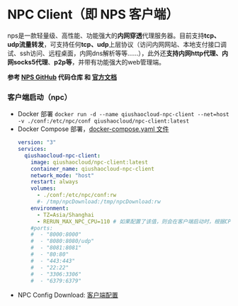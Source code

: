 # NPC Client（即 NPS 客户端）

nps是一款轻量级、高性能、功能强大的**内网穿透**代理服务器。目前支持**tcp、udp流量转发**，可支持任何**tcp、udp**上层协议（访问内网网站、本地支付接口调试、ssh访问、远程桌面，内网dns解析等等……），此外还**支持内网http代理、内网socks5代理**、**p2p等**，并带有功能强大的web管理端。

**参考 [NPS GitHub](https://github.com/ehang-io/nps) 代码仓库 和 [官方文档](https://ehang-io.github.io/nps)**


### 客户端启动（npc）
* Docker 部署
  `docker run -d --name qiushaocloud-npc-client --net=host -v ./conf:/etc/npc/conf qiushaocloud/npc-client:latest`
* Docker Compose 部署，[docker-compose.yaml 文件](https://github.com/qiushaocloud/nps-npc-docker/tree/master/npc/docker-compose.yaml)
  ```yaml
  version: "3"
  services:
    qiushaocloud-npc-client:
      image: qiushaocloud/npc-client:latest
      container_name: qiushaocloud-npc-client
      network_mode: "host"
      restart: always
      volumes: 
        - ./conf:/etc/npc/conf:rw
        #- /tmp/npcDownload:/tmp/npcDownload:rw
      environment:
        - TZ=Asia/Shanghai
        - RERUN_MAX_NPC_CPU=110 # 如果配置了该值，则会在客户端启动时，根据CPU使用率自动重启客户端，防止CPU过高导致客户端卡死
      #ports:
      #  - "8000:8000"
      #  - "8080:8080/udp"
      #  - "8081:8081"
      #  - "80:80"
      #  - "443:443"
      #  - "22:22"
      #  - "3306:3306"
      #  - "6379:6379" 
  ```
* NPC Config Download: [客户端配置](https://github.com/qiushaocloud/nps-npc-docker/tree/master/npc/conf)
